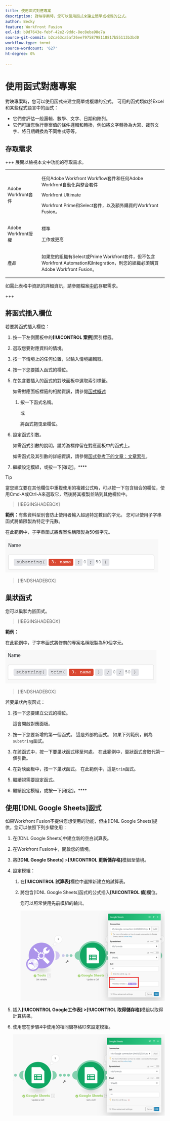 ```yaml
---
title: 使用函式對應專案
description: 對映專案時，您可以使用函式來建立簡單或複雜的公式。
author: Becky
feature: Workfront Fusion
exl-id: b9d7643e-febf-42e2-9ddc-8ec8eba98e7a
source-git-commit: b2ca63ca5af26ee79758798118817b55113b3bd0
workflow-type: tm+mt
source-wordcount: '627'
ht-degree: 0%

---
```


# 使用函式對應專案

對映專案時，您可以使用函式來建立簡單或複雜的公式。 可用的函式類似於Excel和某些程式語言中的函式：

* 它們會評估一般邏輯、數學、文字、日期和陣列。
* 它們可讓您執行專案值的條件邏輯和轉換，例如將文字轉換為大寫、裁剪文字、將日期轉換為不同格式等等。

## 存取需求

+++ 展開以檢視本文中功能的存取需求。

<table style="table-layout:auto">
 <col> 
 <col> 
 <tbody> 
  <tr> 
   <td role="rowheader">Adobe Workfront套件</td> 
   <td> <p>任何Adobe Workfront Workflow套件和任何Adobe Workfront自動化與整合套件</p><p>Workfront Ultimate</p><p>Workfront Prime和Select套件，以及額外購買的Workfront Fusion。</p> </td> 
  </tr> 
  <tr data-mc-conditions=""> 
   <td role="rowheader">Adobe Workfront授權</td> 
   <td> <p>標準</p><p>工作或更高</p> </td> 
  </tr> 
  <tr> 
   <td role="rowheader">產品</td> 
   <td>
   <p>如果您的組織有Select或Prime Workfront套件，但不包含Workfront Automation和Integration，則您的組織必須購買Adobe Workfront Fusion。</li></ul>
   </td> 
  </tr>
 </tbody> 
</table>

如需此表格中資訊的詳細資訊，請參閱檔案[中的](/help/workfront-fusion/references/licenses-and-roles/access-level-requirements-in-documentation.md)存取需求。

+++

## 將函式插入欄位

若要將函式插入欄位：

1. 按一下左側面板中的&#x200B;**[!UICONTROL 案例]**&#x200B;索引標籤。
1. 選取您要對應資料的情境。
1. 按一下情境上的任何位置，以輸入情境編輯器。
1. 按一下您要插入函式的欄位。
1. 在包含要插入的函式的對映面板中選取索引標籤。

   如需對應面板標籤的相關資訊，請參閱[函式概述](/help/workfront-fusion/get-started-with-fusion/understand-fusion/function-overview.md)
   1. 按一下函式名稱。

      或

      將函式拖曳至欄位。
1. 設定函式引數。

   如需函式引數的說明，請將游標停留在對應面板中的函式上。

   如需函式及其引數的詳細資訊，請參閱[函式參考下的文章：文章索引](/help/workfront-fusion/references/mapping-panel/functions/functions-toc.md)。

1. 繼續設定模組，或按一下[確定]。****

>[!TIP]
>
>當您建立要在其他欄位中重複使用的複雜公式時，可以按一下包含組合的欄位，使用Cmd-A或Ctrl-A來選取它，然後將其複製並貼到其他欄位中。


>[!BEGINSHADEBOX]

**範例：**&#x200B;有些資料型別會防止使用者輸入超過特定數目的字元。 您可以使用子字串函式將值限製為特定字元數。

在此範例中，子字串函式將專案名稱限製為50個字元。

![會議長度限制範例](assets/example-meet-length-restriction-350x184.png)

>[!ENDSHADEBOX]

## 巢狀函式

您可以巢狀內嵌函式。

>[!BEGINSHADEBOX]

**範例：**

在此範例中，子字串函式將修剪的專案名稱限製為50個字元。

![已修剪名稱](assets/trimmed-name-under-50.png)

>[!ENDSHADEBOX]

若要巢狀內嵌函式：

1. 按一下您要建立公式的欄位。

   這會開啟對應面板。

1. 按一下您要新增的第一個函式。 這是外部的函式。 如果下列範例，則為`substring`函式。
1. 在該函式中，按一下要巢狀函式移至何處。 在此範例中，巢狀函式會取代第一個引數。
1. 在對映面板中，按一下巢狀函式。 在此範例中，這是`trim`函式。
1. 繼續視需要設定函式。
1. 繼續設定模組，或按一下[確定]。****

## 使用[!DNL Google Sheets]函式

如果Workfront Fusion不提供您想使用的功能，但由[!DNL Google Sheets]提供，您可以依照下列步驟使用：

1. 在[!DNL Google Sheets]中建立新的空白試算表。
1. 在Workfront Fusion中，開啟您的情境。
1. 將&#x200B;**[!DNL Google Sheets]** >**[!UICONTROL 更新儲存格]**&#x200B;模組至情境。

1. 設定模組：

   1. 在&#x200B;**[!UICONTROL 試算表]**&#x200B;欄位中選擇新建立的試算表。
   1. 將包含[!DNL Google Sheets]函式的公式插入&#x200B;**[!UICONTROL 值]**&#x200B;欄位。

      您可以照常使用先前模組的輸出。

      ![使用Google工作表功能](assets/exploit-google-sheet-functions-350x218.png)

1. 插入&#x200B;**[!UICONTROL Google工作表] >[!UICONTROL 取得儲存格]**&#x200B;模組以取得計算結果。
1. 使用您在步驟4中使用的相同儲存格ID來設定模組。

   ![使用Google工作表功能](assets/exploit-google-sheet-functions-2-350x187.png)
